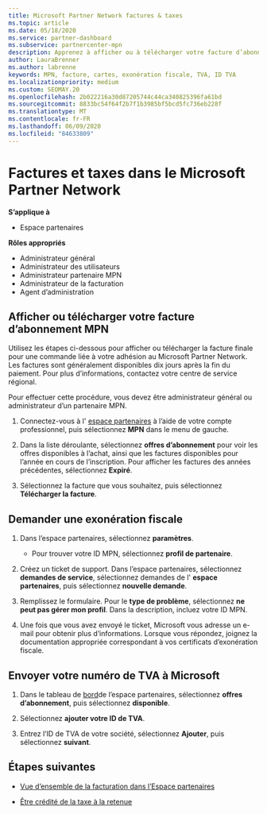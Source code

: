 ```yaml
---
title: Microsoft Partner Network factures & taxes
ms.topic: article
ms.date: 05/18/2020
ms.service: partner-dashboard
ms.subservice: partnercenter-mpn
description: Apprenez à afficher ou à télécharger votre facture d’abonnement MPN, à effectuer un fichier pour l’exemption de taxe et à envoyer votre numéro d’identification de T.V.A. à Microsoft.
author: LauraBrenner
ms.author: labrenne
keywords: MPN, facture, cartes, exonération fiscale, TVA, ID TVA
ms.localizationpriority: medium
ms.custom: SEOMAY.20
ms.openlocfilehash: 2b022216a30d87205744c44ca340825396fa61bd
ms.sourcegitcommit: 8833bc54f64f2b7f1b3985bf5bcd5fc736eb228f
ms.translationtype: MT
ms.contentlocale: fr-FR
ms.lasthandoff: 06/09/2020
ms.locfileid: "84633809"
---
```

# <a name="invoices-and-taxes-in-the-microsoft-partner-network"></a>Factures et taxes dans le Microsoft Partner Network

**S’applique à**

- Espace partenaires

**Rôles appropriés**

- Administrateur général
- Administrateur des utilisateurs
- Administrateur partenaire MPN
- Administrateur de la facturation
- Agent d’administration

## <a name="view-or-download-your-mpn-membership-invoice"></a>Afficher ou télécharger votre facture d’abonnement MPN

Utilisez les étapes ci-dessous pour afficher ou télécharger la facture finale pour une commande liée à votre adhésion au Microsoft Partner Network. Les factures sont généralement disponibles dix jours après la fin du paiement. Pour plus d’informations, contactez votre centre de service régional.  

Pour effectuer cette procédure, vous devez être administrateur général ou administrateur d’un partenaire MPN. 

1.  Connectez-vous à l' [espace partenaires](https://partner.microsoft.com/dashboard/home) à l’aide de votre compte professionnel, puis sélectionnez **MPN** dans le menu de gauche.

4.  Dans la liste déroulante, sélectionnez **offres d’abonnement** pour voir les offres disponibles à l’achat, ainsi que les factures disponibles pour l’année en cours de l’inscription. Pour afficher les factures des années précédentes, sélectionnez **Expiré**.

6.  Sélectionnez la facture que vous souhaitez, puis sélectionnez **Télécharger la facture**. 

## <a name="file-a-tax-exemption"></a>Demander une exonération fiscale

1.  Dans l’espace partenaires, sélectionnez **paramètres**.
    - Pour trouver votre ID MPN, sélectionnez **profil de partenaire**.

2.  Créez un ticket de support. Dans l’espace partenaires, sélectionnez **demandes de service**, sélectionnez demandes de l' **espace partenaires**, puis sélectionnez **nouvelle demande**.

3.  Remplissez le formulaire. Pour le **type de problème**, sélectionnez **ne peut pas gérer mon profil**. Dans la description, incluez votre ID MPN.

4.  Une fois que vous avez envoyé le ticket, Microsoft vous adresse un e-mail pour obtenir plus d’informations. Lorsque vous répondez, joignez la documentation appropriée correspondant à vos certificats d’exonération fiscale.

## <a name="send-microsoft-your-vat-id-number"></a>Envoyer votre numéro de&nbsp;TVA à Microsoft

1.  Dans le tableau de [bord](https://partner.microsoft.com/dashboard/home)de l’espace partenaires, sélectionnez **offres d’abonnement**, puis sélectionnez **disponible**. 

2.  Sélectionnez **ajouter votre ID de TVA**. 

3.  Entrez l’ID de TVA de votre société, sélectionnez **Ajouter**, puis sélectionnez **suivant**. 

## <a name="next-steps"></a>Étapes suivantes

- [Vue d’ensemble de la facturation dans l’Espace partenaires](billing-basics.md)

- [Être crédité de la taxe à la retenue](withholding-tax-credit-form.md)
